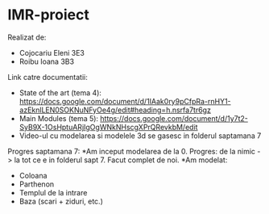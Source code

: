 # IMR-proiect

Realizat de:
* Cojocariu Eleni 3E3
* Roibu Ioana 3B3

Link catre documentatii: 
* State of the art (tema 4): https://docs.google.com/document/d/1IAak0ry9pCfpRa-rnHY1-azEknlLEN0SOKNuNFyOe4g/edit#heading=h.nsrfa7tr6gz
* Main Modules (tema 5): https://docs.google.com/document/d/1y7t2-SyB9X-1OsHptuARjIgOgWNkNHscgXPrQRevkbM/edit
* Video-ul cu modelarea si modelele 3d se gasesc in folderul saptamana 7

Progres saptamana 7:
*Am inceput modelarea de la 0. Progres: de la nimic -> la tot ce e in folderul sapt 7. Facut complet de noi.
*Am modelat: 
  * Coloana
  * Parthenon
  * Templul de la intrare
  * Baza (scari + ziduri, etc.) 
